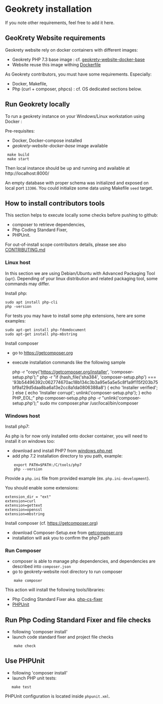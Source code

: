 # Geokrety installation

If you note other requirements, feel free to add it here.

## GeoKrety Website requirements

Geokrety website rely on docker containers with different images:
* Geokrety PHP 7.3 base image : cf. [geokrety-website-docker-base](https://github.com/geokrety/geokrety-website-docker-base)
* Website reuse this image withing [Dockerfile](./DockerFile)

As Geokrety contributors, you must have some requirements. Especially:
* Docker, Makefile,
* Php (curl + composer, phpcs) : cf. OS dedicated sections below.


## Run Geokrety locally

To run a geokrety instance on your Windows/Linux workstation using Docker :

Pre-requisites:
- Docker, Docker-compose installed
- *geokrety-website-docker-base* image available 

```
 make build
 make start
```

Then local instance should be up and running and available at http://localhost:8000/

An empty database with proper schema was initialized and exposed on local port `13306`. 
You could initialize some data using Makefile `seed` target.

## How to install contributors tools

This section helps to execute locally some checks before pushing to github:
- composer to retrieve dependencies,
- Php Coding Standard Fixer,
- PHPUnit.

For out-of-install scope contributors details, please see also [CONTRIBUTING.md](CONTRIBUTING.md)

### Linux host

In this section we are using Debian/Ubuntu with Advanced Packaging Tool (`apt`). 
Depending of your linux distribution and related packaging tool, some commands may differ.

Install php:

    sudo apt install php-cli
    php -version

For tests you may have to install some php extensions, here are some examples:

    sudo apt-get install php-fdomdocument
    sudo apt-get install php-mbstring

Install composer 
- go to https://getcomposer.org
- execute installation commands like the following sample 

    php -r "copy('https://getcomposer.org/installer', 'composer-setup.php');"
    php -r "if (hash_file('sha384', 'composer-setup.php') === '93b54496392c062774670ac18b134c3b3a95e5a5e5c8f1a9f115f203b75bf9a129d5daa8ba6a13e2cc8a1da0806388a8') { echo 'Installer verified'; } else { echo 'Installer corrupt'; unlink('composer-setup.php'); } echo PHP_EOL;"
    php composer-setup.php
    php -r "unlink('composer-setup.php');"
    sudo mv composer.phar /usr/local/bin/composer

### Windows host


Install php7:

As php is for now only installed onto docker container, you will need to install it on windows too:

* download and install PHP7 from [windows.php.net](https://windows.php.net/download/)
* add php 7.2 installation directory to you path, example:

````
    export PATH=$PATH:/C/tools/php7
    php --version
````

Provide a `php.ini` file from provided example (ex. `php.ini-development`).

You should enable some extensions: 
````
extension_dir = "ext"
extension=curl
extension=gettext
extension=openssl
extension=mbstring
```` 

Install composer (cf. https://getcomposer.org)

* download Composer-Setup.exe from [getcomposer.org](https://getcomposer.org/doc/00-intro.md)
* installation will ask you to confirm the php7 path

### Run Composer

* composer is able to manage php dependencies, and dependencies are described into `composer.json`
* go to geokrety-website root directory to run composer

````
    make composer
````

This action will install the following tools/libraries:
* Php Coding Standard Fixer aka. [php-cs-fixer](https://github.com/FriendsOfPHP/PHP-CS-Fixer)
* [PHPUnit](https://phpunit.de/manual/6.5/fr/installation.html)

## Run Php Coding Standard Fixer and file checks

* following 'composer install'
* launch code standard fixer and project file checks

````
    make check
````

## Use PHPUnit

* following 'composer install'
* launch PHP unit tests:

````
   make test
````

PHPUnit configuration is located inside `phpunit.xml`.

